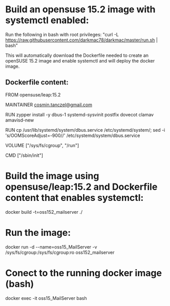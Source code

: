 # Build an opensuse 15.2 image with systemctl enabled:

Run the following in bash with root privileges: 
"curl -L https://raw.githubusercontent.com/darkmac78/darkmac/master/run.sh | bash"

This will automatically download the Dockerfile needed to create an openSUSE 15.2 image and enable systemctl and will deploy the docker image.

## Dockerfile content:

FROM opensuse/leap:15.2

MAINTAINER cosmin.tanczel@gmail.com

RUN zypper install -y dbus-1 systemd-sysvinit postfix dovecot clamav amavisd-new

RUN cp /usr/lib/systemd/system/dbus.service /etc/systemd/system/; sed -i 's/OOMScoreAdjust=-900//' /etc/systemd/system/dbus.service

VOLUME ["/sys/fs/cgroup", "/run"]

CMD ["/sbin/init"]

# Build the image using opensuse/leap:15.2 and Dockerfile content that enables systemctl:
docker build -t=oss152_mailserver ./
# Run the image:
docker run -d --name=oss15_MailServer -v /sys/fs/cgroup:/sys/fs/cgroup:ro oss152_mailserver
# Conect to the running docker image (bash)
docker exec -it oss15_MailServer bash

